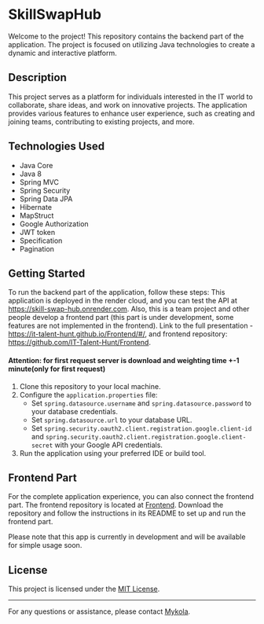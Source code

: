 # SkillSwapHub

Welcome to the project! This repository contains the backend part of the application. The project is focused on utilizing Java technologies to create a dynamic and interactive platform.

## Description

This project serves as a platform for individuals interested in the IT world to collaborate, share ideas, and work on innovative projects. The application provides various features to enhance user experience, such as creating and joining teams, contributing to existing projects, and more.

## Technologies Used

- Java Core
- Java 8
- Spring MVC
- Spring Security
- Spring Data JPA
- Hibernate
- MapStruct
- Google Authorization
- JWT token
- Specification
- Pagination

## Getting Started

To run the backend part of the application, follow these steps:
This application is deployed in the render cloud, and you can test the API at https://skill-swap-hub.onrender.com. Also, this is a team project and other people develop a frontend part (this part is under development, some features are not implemented in the frontend). Link to the full presentation - https://it-talent-hunt.github.io/Frontend/#/, and frontend repository: https://github.com/IT-Talent-Hunt/Frontend.

#### Attention: for first request server is download and weighting time +-1 minute(only for first request)
1. Clone this repository to your local machine.
2. Configure the `application.properties` file:
    - Set `spring.datasource.username` and `spring.datasource.password` to your database credentials.
    - Set `spring.datasource.url` to your database URL.
    - Set `spring.security.oauth2.client.registration.google.client-id` and `spring.security.oauth2.client.registration.google.client-secret` with your Google API credentials.
3. Run the application using your preferred IDE or build tool.

## Frontend Part

For the complete application experience, you can also connect the frontend part. The frontend repository is located at [Frontend](https://github.com/IT-Talent-Hunt/Frontend). Download the repository and follow the instructions in its README to set up and run the frontend part.

Please note that this app is currently in development and will be available for simple usage soon.

## License

This project is licensed under the [MIT License](LICENSE).

---

For any questions or assistance, please contact [Mykola](mailto:mykolaradzivon@gmail.com).